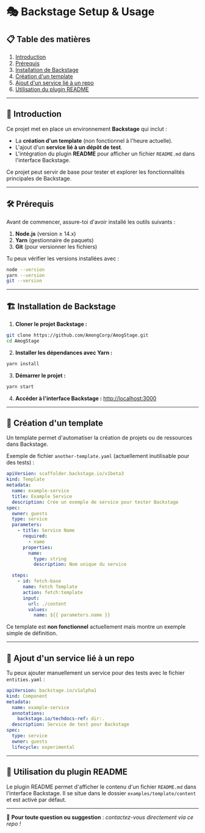 # 🎭 **Backstage Setup & Usage**

## 📋 **Table des matières**
1. [Introduction](#introduction)
2. [Prérequis](#prérequis)
3. [Installation de Backstage](#installation-de-backstage)
4. [Création d'un template](#création-dun-template)
5. [Ajout d'un service lié à un repo](#ajout-dun-service-lié-à-un-repo)
6. [Utilisation du plugin README](#utilisation-du-plugin-readme)

---

## 🚀 **Introduction**

Ce projet met en place un environnement **Backstage** qui inclut :
- La **création d'un template** (non fonctionnel à l'heure actuelle).
- L'ajout d'un **service lié à un dépôt de test**.
- L'intégration du plugin **README** pour afficher un fichier `README.md` dans l'interface Backstage.

Ce projet peut servir de base pour tester et explorer les fonctionnalités principales de Backstage.

---

## 🛠️ **Prérequis**

Avant de commencer, assure-toi d'avoir installé les outils suivants :

1. **Node.js** (version ≥ 14.x)
2. **Yarn** (gestionnaire de paquets)
3. **Git** (pour versionner les fichiers)

Tu peux vérifier les versions installées avec :
```bash
node --version
yarn --version
git --version
```
---

## 🏗️ **Installation de Backstage**

1. **Cloner le projet Backstage :**

```bash
git clone https://github.com/AmongCorp/AmogStage.git
cd AmogStage
```

2. **Installer les dépendances avec Yarn :**

```bash
yarn install
```

3. **Démarrer le projet :**

```bash
yarn start
```

4. **Accéder à l'interface Backstage :** [http://localhost:3000](http://localhost:3000)

---

## 📁 **Création d'un template**

Un template permet d'automatiser la création de projets ou de ressources dans Backstage.

Exemple de fichier ``another-template.yaml`` (actuellement inutilisable pour des tests) :

```yaml
apiVersion: scaffolder.backstage.io/v1beta3
kind: Template
metadata:
  name: example-service
  title: Example Service
  description: Crée un exemple de service pour tester Backstage
spec:
  owner: guests
  type: service
  parameters:
    - title: Service Name
      required:
        - name
      properties:
        name:
          type: string
          description: Nom unique du service

  steps:
    - id: fetch-base
      name: Fetch Template
      action: fetch:template
      input:
        url: ./content
        values:
          name: ${{ parameters.name }}
```

Ce template est **non fonctionnel** actuellement mais montre un exemple simple de définition.

---

## 📂 **Ajout d'un service lié à un repo**

Tu peux ajouter manuellement un service pour des tests avec le fichier ``entities.yaml`` :

```yaml
apiVersion: backstage.io/v1alpha1
kind: Component
metadata:
  name: example-service
  annotations:
    backstage.io/techdocs-ref: dir:.
  description: Service de test pour Backstage
spec:
  type: service
  owner: guests
  lifecycle: experimental
```

---

## 📖 **Utilisation du plugin README**

Le plugin README permet d'afficher le contenu d'un fichier `README.md` dans l'interface Backstage.
Il se situe dans le dossier `examples/template/content` et est activé par défaut.

--- 

📧 **Pour toute question ou suggestion** : *contactez-vous directement via ce repo !*